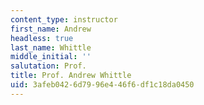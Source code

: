 ```yaml
---
content_type: instructor
first_name: Andrew
headless: true
last_name: Whittle
middle_initial: ''
salutation: Prof.
title: Prof. Andrew Whittle
uid: 3afeb042-6d79-96e4-46f6-df1c18da0450
---
```

